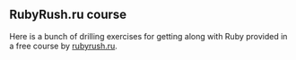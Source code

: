 ## RubyRush.ru course

Here is a bunch of drilling exercises for getting along with Ruby provided in a free course by [rubyrush.ru](https://rubyrush.ru/).
